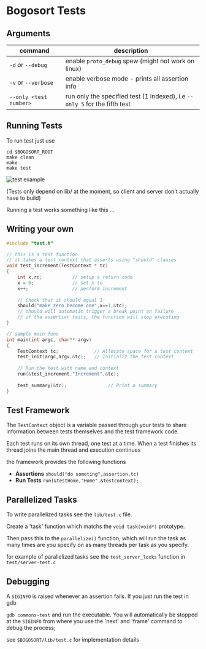 # Bogosort Tests

## Arguments

| command | description |
|---------|-------------|
|`-d` or `--debug`| enable `proto_debug` spew (might not work on linux)|
|`-v` or `--verbose`| enable verbose mode - prints all assertion info |
|`--only <test number>`| run only the specified test (1 indexed), i.e `--only 5` for the fifth test|

## Running Tests

To run test just use

```shell
cd $BOGOSORT_ROOT
make clean
make 
make test
```

![test example](http://i.imgur.com/6fIAqMM.png)

(Tests only depend on lib/ at the moment, so client and server don't actually have to build)

Running a test works something like this ... 

## Writing your own

```c
#include "test.h"

// this is a test function
// it takes a test_context that asserts using "should" clauses
void test_increment(TestContext * tc)
{
    int x,rc;           // setup a return code
    x = 0;              // set x to 
    x++;                // perform increment
    
    // Check that it should equal 1
    should("make zero become one",x==1,&tc); 
    // should will automatic trigger a break point on failure
    // if the assertion fails, the function will stop executing
}

// sample main func
int main(int argc, char** argv)
{
    TestContext tc;             // Allocate space for a test context
    test_init(argc,argv,&tc);   // Initializ the test context
    
    // Run the test with name and context
    run(&test_increment,"Increment",&tc);     
    
    test_summary(&tc);               // Print a summary
}
```

## Test Framework

The `TestContext` object is a variable passed through your tests to share information 
between tests themselves and the test framework code.

Each test runs on its own thread, one test at a time. When a test finishes its thread 
joins the main thread and execution continues

the framework provides the following functions

- **Assertions**  `should("do someting",assertion,tc)` 
- **Run Tests**  `run(&testHome,"Home",&testcontext);` 

## Parallelized Tasks

To write parallelized tasks see the `lib/test.c` file.

Create a 'task' function which matchs the `void task(void*)` prototype.

Then pass this to the `parallelize()` function, which will run the task 
as many times are you specify on as many threads per task as you specify.

for example of parallelized tasks see the `test_server_locks` function in `test/server-test.c`
## Debugging

A `SIGINFO` is raised whenever an assertion fails. If you just run the test in gdb

`gdb commons-test` and run the executable. You will automatically be stopped at the `SIGINFO` from where you use the 'next' and 'frame' command to debug the process;

see `$BOGOSORT/lib/test.c` for implementation details 
